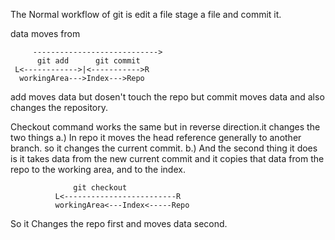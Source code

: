 The Normal workflow of git is edit a file stage a file and commit it.

data moves from 

         ---------------------------->
	      git add      git commit
	 L<------------>|<----------->R
	  workingArea--->Index--->Repo

add moves data but dosen't touch the repo
but commit moves data and also changes the repository.

Checkout command works the same but in reverse direction.it changes the two things
	a.) In repo it moves the head reference generally to another branch. so it changes the current commit.
	b.) And the second thing it does is it takes data from the new current commit and it copies that data from the repo to the working area, and to the index.

		          git checkout
	          L<-------------------------R
        	  workingArea<---Index<-----Repo


So it Changes the repo first and moves data second. 
